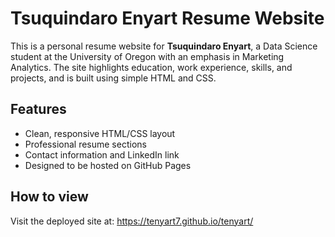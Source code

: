 # Tsuquindaro Enyart Resume Website

This is a personal resume website for **Tsuquindaro Enyart**, a Data Science student at the University of Oregon with an emphasis in Marketing Analytics. The site highlights education, work experience, skills, and projects, and is built using simple HTML and CSS.

## Features

- Clean, responsive HTML/CSS layout
- Professional resume sections
- Contact information and LinkedIn link
- Designed to be hosted on GitHub Pages

## How to view

Visit the deployed site at:
https://tenyart7.github.io/tenyart/
